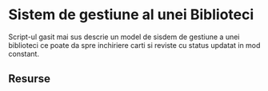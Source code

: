 # Sistem de gestiune al unei Biblioteci

Script-ul gasit mai sus descrie un model de sisdem de gestiune a unei biblioteci ce poate da spre inchiriere carti si reviste cu status updatat in mod constant.


## Resurse
